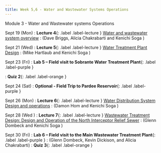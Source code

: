 ```yaml
---
title: Week 5,6 - Water and Wastewater Systems Operations
---
```


Module 3 - Water and Wastewater systems Operations

Sept 19 (Mon) 
: **Lecture 4**{: .label .label-lecture } [Water and wastewater system overview](/CivEng112/lectures/09-19)
: (Dave Briggs, Alicia Chakrabarti and Kenichi Soga )

Sept 21 (Wed) 
: **Lecture 5**{: .label .label-lecture } [Water Treatment Plant Design](/CivEng112/lectures/09-21) 
: (Mike Hartlaub and Kenichi Soga )

Sept 23 (Fri) 
: **Lab 5 – Field visit to Sobrante Water Treatment Plant**{: .label .label-purple } 

: **Quiz 2**{: .label .label-orange }

Sept 24 (Sat) 
: **Optional - Field Trip to Pardee Reservoir**{: .label .label-purple } 

Sept 26 (Mon) 
: **Lecture 6**{: .label .label-lecture } [Water Distribution System Design and operations](/CivEng112/lectures/09-26) 
: (Damon Hom and Kenichi Soga )

Sept 28 (Wed ) 
: **Lecture 7**{: .label .label-lecture } [Wastewater Treatment Design: Design and Operation of the North Interceptor Relief Sewer](/CivEng112/lectures/09-28)
: (Glenn Dombeck and Kenichi Soga )

Sept 30 (Fri) 
: **Lab 6 – Field visit to the Main Wastewater Treatment Plant**{: .label .label-purple } 
: (Glenn Dombeck, Kevin Dickison, and Alicia Chakrabarti)
: **Quiz 3**{: .label .label-orange }
